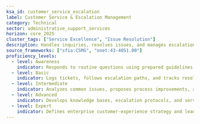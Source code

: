 ```yaml
---
ksa_id: customer_service_escalation
label: Customer Service & Escalation Management
category: Technical
sector: administrative_support_services
horizon: core_2025
cluster_tags: ["Service Excellence", "Issue Resolution"]
description: Handles inquiries, resolves issues, and manages escalations to maintain high internal and external customer satisfaction.
source_frameworks: ["sfia:CSMG", "onet:43-4051.00"]
proficiency_levels:
  - level: Awareness
    indicator: Responds to routine questions using prepared guidelines.
  - level: Basic
    indicator: Logs tickets, follows escalation paths, and tracks resolution times.
  - level: Intermediate
    indicator: Analyzes common issues, proposes process improvements, and communicates empathetically.
  - level: Advanced
    indicator: Develops knowledge bases, escalation protocols, and service-level dashboards.
  - level: Expert
    indicator: Defines enterprise customer-experience strategy and leads continuous-improvement programs.
---
```

